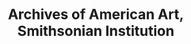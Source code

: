 ---
layout: repo
title: "Archives of American Art, Smithsonian Institution"
id: 24498
permalink: repos/24498/
---